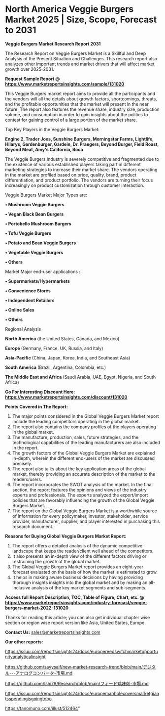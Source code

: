 # North America Veggie Burgers Market 2025 | Size, Scope, Forecast to 2031

<strong>Veggie Burgers Market Research Report 2031</strong>

The Research Report on Veggie Burgers Market is a Skillful and Deep Analysis of the Present Situation and Challenges. This research report also analyzes other important trends and market drivers that will affect market growth over 2025-2031.

<strong>Request Sample Report @ <a href=https://www.marketreportsinsights.com/sample/131020>https://www.marketreportsinsights.com/sample/131020</a></strong>

This Veggie Burgers market report aims to provide all the participants and the vendors will all the details about growth factors, shortcomings, threats, and the profitable opportunities that the market will present in the near future. The report also features the revenue share, industry size, production volume, and consumption in order to gain insights about the politics to contest for gaining control of a large portion of the market share.

Top Key Players in the Veggie Burgers Market:

<strong>Engine 2, Trader Joes, Sunshine Burgers, Morningstar Farms, Lightlife, Hilarys, Gardenburger, Gardein, Dr. Praegers, Beyond Burger, Field Roast, Beyond Meat, Amy's California, Boca</strong>

The Veggie Burgers Industry is severely competitive and fragmented due to the existence of various established players taking part in different marketing strategies to increase their market share. The vendors operating in the market are profiled based on price, quality, brand, product differentiation, and product portfolio. The vendors are turning their focus increasingly on product customization through customer interaction.

Veggie Burgers Market Major Types are:

<strong>• Mushroom Veggie Burgers

• Vegan Black Bean Burgers

• Portobello Mushroom Burgers

• Tofu Veggie Burgers

• Potato and Bean Veggie Burgers

• Vegetable Veggie Burgers

• Others</strong>

Market Major end-user applications :

<strong>• Supermarkets/Hypermarkets

• Convenience Stores

• Independent Retailers

• Online Sales

• Others</strong>

Regional Analysis

</u><strong><b>North America</b></strong> (the United States, Canada, and Mexico)

<strong><b>Europe </b></strong>(Germany, France, UK, Russia, and Italy)

<strong><b>Asia-Pacific</b></strong> (China, Japan, Korea, India, and Southeast Asia)

<strong><b>South America</b></strong> (Brazil, Argentina, Colombia, etc.)

<strong><b>The Middle East and Africa</b></strong> (Saudi Arabia, UAE, Egypt, Nigeria, and South Africa)

<strong>Go For Interesting Discount Here: <a href=https://www.marketreportsinsights.com/discount/131020>https://www.marketreportsinsights.com/discount/131020</a></strong>

<strong>Points Covered in The Report:</strong>
<ol>
  <li>The major points considered in the Global Veggie Burgers Market report include the leading competitors operating in the global market.</li>
  <li>The report also contains the company profiles of the players operating in the global market.</li>
  <li>The manufacture, production, sales, future strategies, and the technological capabilities of the leading manufacturers are also included in the report.</li>
  <li>The growth factors of the Global Veggie Burgers Market are explained in-depth, wherein the different end-users of the market are discussed precisely.</li>
  <li>The report also talks about the key application areas of the global market, thereby providing an accurate description of the market to the readers/users.</li>
  <li>The report incorporates the SWOT analysis of the market. In the final section, the report features the opinions and views of the industry experts and professionals. The experts analyzed the export/import policies that are favorably influencing the growth of the Global Veggie Burgers Market.</li>
  <li>The report on the Global Veggie Burgers Market is a worthwhile source of information for every policymaker, investor, stakeholder, service provider, manufacturer, supplier, and player interested in purchasing this research document.</li>
</ol>
<strong>Reasons for Buying Global Veggie Burgers Market Report:</strong>

<ol>
  <li>The report offers a detailed analysis of the dynamic competitive landscape that keeps the reader/client well ahead of the competitors.</li>
  <li>It also presents an in-depth view of the different factors driving or restraining the growth of the global market.</li>
  <li>The Global Veggie Burgers Market report provides an eight-year forecast evaluated on the basis of how the market is estimated to grow.</li>
  <li>It helps in making aware business decisions by having providing thorough insights insights into the global market and by making an all-inclusive analysis of the key market segments and sub-segments.</li>
</ol>
<strong>Access full Report Description, TOC, Table of Figure, Chart, etc. @ <a href=https://www.marketreportsinsights.com/industry-forecast/veggie-burgers-market-2022-131020>https://www.marketreportsinsights.com/industry-forecast/veggie-burgers-market-2022-131020</a></strong>


Thanks for reading this article; you can also get individual chapter wise section or region wise report version like Asia, United States, Europe.

<strong>Contact Us:</strong>
sales@marketreportsinsights.com

<strong>Our other reports:</strong>

<a href=https://issuu.com/reportsinsights24/docs/europereedswitchmarketopportunityanalyticalinsight>https://issuu.com/reportsinsights24/docs/europereedswitchmarketopportunityanalyticalinsight</a>

<a href=https://github.com/sayysaif/new-market-research-trend/blob/main/デジタル---アナログコンバータ-市場.md>https://github.com/sayysaif/new-market-research-trend/blob/main/デジタル---アナログコンバータ-市場.md</a>

<a href=https://github.com/Ishi78/Research/blob/main/フィード矯味剤-市場.md>https://github.com/Ishi78/Research/blob/main/フィード矯味剤-市場.md</a>

<a href=https://issuu.com/reportsinsights24/docs/europemanholecoversmarketgiantsspendingisgoingtobo>https://issuu.com/reportsinsights24/docs/europemanholecoversmarketgiantsspendingisgoingtobo</a>

<a href=https://tanomuno.com/illust/512464>https://tanomuno.com/illust/512464</a>"
